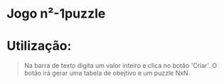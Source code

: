 # Jogo n²-1puzzle
# Utilização:
>Na barra de texto digita um valor inteiro e clica no botão 'Criar'.
>O botão irá gerar uma tabela de obejtivo e um puzzle NxN.
